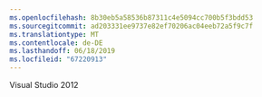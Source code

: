 ```yaml
---
ms.openlocfilehash: 8b30eb5a58536b87311c4e5094cc700b5f3bdd53
ms.sourcegitcommit: ad203331ee9737e82ef70206ac04eeb72a5f9c7f
ms.translationtype: MT
ms.contentlocale: de-DE
ms.lasthandoff: 06/18/2019
ms.locfileid: "67220913"
---
```

Visual Studio 2012